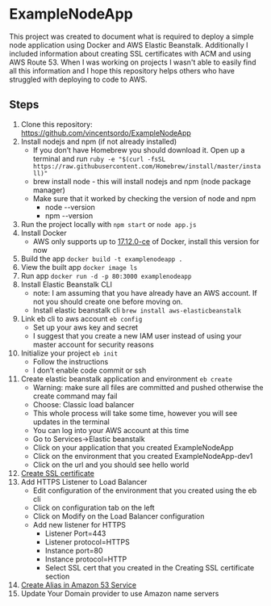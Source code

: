 # ExampleNodeApp

This project was created to document what is required to deploy a simple node application using Docker and AWS Elastic Beanstalk. Additionally I included information about creating SSL certificates with ACM and using AWS Route 53. When I was working on projects I wasn't able to easily find all this information and I hope this repository helps others who have struggled with deploying to code to AWS. 

## Steps
1. Clone this repository: https://github.com/vincentsordo/ExampleNodeApp
2. Install nodejs and npm (if not already installed)
   - If you don’t have Homebrew you should download it. Open up a terminal and run `ruby -e "$(curl -fsSL https://raw.githubusercontent.com/Homebrew/install/master/install)"`
   - brew install node - this will install nodejs and npm (node package manager)
   - Make sure that it worked by checking the version of node and npm
     - node --version
     - npm --version
3. Run the project locally with `npm start` or `node app.js`
4. Install Docker
   - AWS only supports up to [17.12.0-ce](https://download.docker.com/mac/stable/23011/Docker.dmg) of Docker, install this version for now
5. Build the app `docker build -t examplenodeapp .`
6. View the built app `docker image ls`
7. Run app `docker run -d -p 80:3000 examplenodeapp`
8. Install Elastic Beanstalk CLI
   - note: I am assuming that you have already have an AWS account. If not you should create one before moving on.
   - Install elastic beanstalk cli `brew install aws-elasticbeanstalk`
9. Link eb cli to aws account `eb config`
   - Set up your aws key and secret
   - I suggest that you create a new IAM user instead of using your master account for security reasons
10. Initialize your project `eb init`
    - Follow the instructions
    - I don’t enable code commit or ssh
11. Create elastic beanstalk application and environment `eb create`
    - Warning: make sure all files are committed and pushed otherwise the create command may fail
    - Choose: Classic load balancer
    - This whole process will take some time, however you will see updates in the terminal
    - You can log into your AWS account at this time
    - Go to Services->Elastic beanstalk
    - Click on your application that you created ExampleNodeApp
    - Click on the environment that you created ExampleNodeApp-dev1
    - Click on the url and you should see hello world
12. [Create SSL certificate](https://docs.aws.amazon.com/acm/latest/userguide/acm-services.html)
13. Add HTTPS Listener to Load Balancer
    - Edit configuration of the environment that you created using the eb cli
    - Click on configuration tab on the left
    - Click on Modify on the Load Balancer configuration
    - Add new listener for HTTPS
      - Listener Port=443
      - Listener protocol=HTTPS
      - Instance port=80
      - Instance protocol=HTTP
      - Select SSL cert that you created in the Creating SSL certificate section
14. [Create Alias in Amazon 53 Service](https://docs.aws.amazon.com/Route53/latest/DeveloperGuide/routing-to-elb-load-balancer.html)
15. Update Your Domain provider to use Amazon name servers
